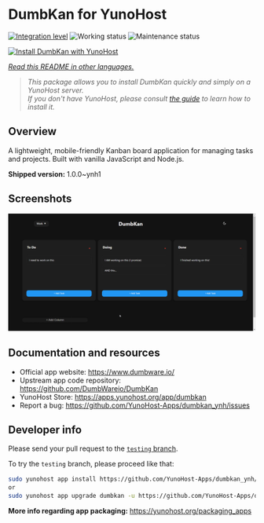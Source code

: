 <!--
N.B.: This README was automatically generated by <https://github.com/YunoHost/apps/tree/master/tools/readme_generator>
It shall NOT be edited by hand.
-->

# DumbKan for YunoHost

[![Integration level](https://apps.yunohost.org/badge/integration/dumbkan)](https://ci-apps.yunohost.org/ci/apps/dumbkan/)
![Working status](https://apps.yunohost.org/badge/state/dumbkan)
![Maintenance status](https://apps.yunohost.org/badge/maintained/dumbkan)

[![Install DumbKan with YunoHost](https://install-app.yunohost.org/install-with-yunohost.svg)](https://install-app.yunohost.org/?app=dumbkan)

*[Read this README in other languages.](./ALL_README.md)*

> *This package allows you to install DumbKan quickly and simply on a YunoHost server.*  
> *If you don't have YunoHost, please consult [the guide](https://yunohost.org/install) to learn how to install it.*

## Overview

A lightweight, mobile-friendly Kanban board application for managing tasks and projects. Built with vanilla JavaScript and Node.js.


**Shipped version:** 1.0.0~ynh1

## Screenshots

![Screenshot of DumbKan](./doc/screenshots/screenshot.png)

## Documentation and resources

- Official app website: <https://www.dumbware.io/>
- Upstream app code repository: <https://github.com/DumbWareio/DumbKan>
- YunoHost Store: <https://apps.yunohost.org/app/dumbkan>
- Report a bug: <https://github.com/YunoHost-Apps/dumbkan_ynh/issues>

## Developer info

Please send your pull request to the [`testing` branch](https://github.com/YunoHost-Apps/dumbkan_ynh/tree/testing).

To try the `testing` branch, please proceed like that:

```bash
sudo yunohost app install https://github.com/YunoHost-Apps/dumbkan_ynh/tree/testing --debug
or
sudo yunohost app upgrade dumbkan -u https://github.com/YunoHost-Apps/dumbkan_ynh/tree/testing --debug
```

**More info regarding app packaging:** <https://yunohost.org/packaging_apps>
